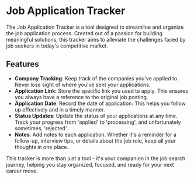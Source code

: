 # Job Application Tracker

The Job Application Tracker is a tool designed to streamline and organize the job application process. Created out of a passion for building meaningful solutions, this tracker aims to alleviate the challenges faced by job seekers in today's competitive market.

## Features

- **Company Tracking**: Keep track of the companies you've applied to. Never lose sight of where you've sent your applications.
- **Application Link**: Store the specific link you used to apply. This ensures you always have a reference to the original job posting.
- **Application Date**: Record the date of application. This helps you follow up effectively and in a timely manner.
- **Status Updates**: Update the status of your applications at any time. Track your progress from 'applied' to 'processing', and unfortunately sometimes, 'rejected'.
- **Notes**: Add notes to each application. Whether it's a reminder for a follow-up, interview tips, or details about the job role, keep all your thoughts in one place.

This tracker is more than just a tool - it's your companion in the job search journey, helping you stay organized, focused, and ready for your next career move.
